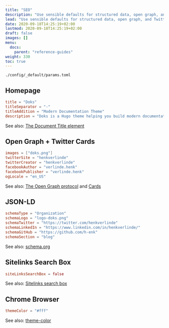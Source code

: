 ```yaml
---
title: "SEO"
description: "Use sensible defaults for structured data, open graph, and Twitter cards. Or easily change the SEO settings to your liking."
lead: "Use sensible defaults for structured data, open graph, and Twitter cards. Or easily change the SEO settings to your liking."
date: 2020-09-18T14:25:19+02:00
lastmod: 2020-09-18T14:25:19+02:00
draft: false
images: []
menu: 
  docs:
    parent: "reference-guides"
weight: 330
toc: true
---
```


`./config/_default/params.toml`

## Homepage

```toml
title = "Doks"
titleSeparator = "-"
titleAddition = "Modern Documentation Theme"
description = "Doks is a Hugo theme helping you build modern documentation websites that are secure, fast, and SEO-ready — by default."
```

See also: [The Document Title element](https://developer.mozilla.org/en-US/docs/Web/HTML/Element/title)

## Open Graph + Twitter Cards

```toml
images = ["doks.png"]
twitterSite = "henkverlinde"
twitterCreator = "henkverlinde"
facebookAuthor = "verlinde.henk"
facebookPublisher = "verlinde.henk"
ogLocale = "en_US"
```

See also: [The Open Graph protocol](https://ogp.me/) and [Cards](https://developer.twitter.com/en/docs/twitter-for-websites/cards/guides/getting-started)

## JSON-LD

```toml
schemaType = "Organization"
schemaLogo = "logo-doks.png"
schemaTwitter = "https://twitter.com/henkverlinde"
schemaLinkedIn = "https://www.linkedin.com/in/henkverlinde/"
schemaGitHub = "https://github.com/h-enk"
schemaSection = "blog"
```

See also: [schema.org](https://schema.org/)

## Sitelinks Search Box

```toml
siteLinksSearchBox = false
```

See also: [Sitelinks search box](https://developers.google.com/search/docs/data-types/sitelinks-searchbox)

## Chrome Browser

```toml
themeColor = "#fff"
```

See also: [theme-color](https://developer.mozilla.org/en-US/docs/Web/HTML/Element/meta/name/theme-color)
